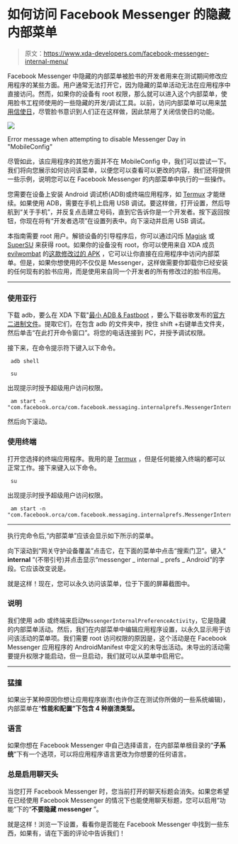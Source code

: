 # 如何访问 Facebook Messenger 的隐藏内部菜单

> 原文：<https://www.xda-developers.com/facebook-messenger-internal-menu/>

Facebook Messenger 中隐藏的内部菜单被脸书的开发者用来在测试期间修改应用程序的某些方面。用户通常无法打开它，因为隐藏的菜单活动无法在应用程序中直接访问。然而，如果你的设备有 root 权限，那么就可以进入这个内部菜单，使用脸书工程师使用的一些隐藏的开发/调试工具。以前，访问内部菜单可以用来[禁用信使日](https://www.xda-developers.com/disable-facebook-messenger-day-android/)，尽管脸书意识到人们正在这样做，因此禁用了关闭信使日的功能。

 <picture>![](img/9747f0435e251333f18e4ff95a574fb6.png)</picture> 

Error message when attempting to disable Messenger Day in "MobileConfig"

尽管如此，该应用程序的其他方面并不在 MobileConfig 中，我们可以尝试一下。我们将向您展示如何访问该菜单，以便您可以查看可以更改的内容，我们还将提供一些示例，说明您可以在 Facebook Messenger 的内部菜单中执行的一些操作。

您需要在设备上安装 Android 调试桥(ADB)或终端应用程序，如 [Termux](https://play.google.com/store/apps/details?id=com.termux&hl=en) 才能继续。如果使用 ADB，需要在手机上启用 USB 调试。要这样做，打开设置，然后导航到“关于手机”，并反复点击建立号码，直到它告诉你是一个开发者。按下返回按钮，你现在将有“开发者选项”在设置列表中。向下滚动并启用 USB 调试。

本指南需要 root 用户。解锁设备的引导程序后，你可以通过闪烁 [Magisk](https://forum.xda-developers.com/apps/magisk) 或 [SuperSU](https://forum.xda-developers.com/apps/supersu) 来获得 root。如果你的设备没有 root，你可以使用来自 XDA 成员 [evilwombat](https://forum.xda-developers.com/member.php?u=5029215) 的[这款修改过的 APK](https://forum.xda-developers.com/android/apps-games/bullshified-version-facebook-okay-to-t3586318) ，它可以让你直接在应用程序中访问内部菜单。但是，如果你想使用的不仅仅是 Messenger，这样做需要你卸载你已经安装的任何现有的脸书应用，而是使用来自同一个开发者的所有修改过的脸书应用。

* * *

### 使用亚行

下载 adb，要么在 XDA 下载"[最小 ADB & Fastboot](https://forum.xda-developers.com/showthread.php?t=2317790) ，要么下载谷歌发布的[官方二进制文件](https://www.xda-developers.com/google-releases-separate-adb-and-fastboot-binary-downloads/)。提取它们，在包含 adb 的文件夹中，按住 shift +右键单击文件夹，然后单击“在此打开命令窗口”。将您的电话连接到 PC，并授予调试权限。

接下来，在命令提示符下键入以下命令。

```
 adb shell 
```

```
 su 
```

出现提示时授予超级用户访问权限。

```
 am start -n "com.facebook.orca/com.facebook.messaging.internalprefs.MessengerInternalPreferenceActivity" 
```

然后向下滚动。

### 使用终端

打开您选择的终端应用程序。我用的是 [Termux](https://play.google.com/store/apps/details?id=com.termux&hl=en) ，但是任何能接入终端的都可以正常工作。接下来键入以下命令。

```
 su 
```

出现提示时授予超级用户访问权限。

```
 am start -n "com.facebook.orca/com.facebook.messaging.internalprefs.MessengerInternalPreferenceActivity" 
```

* * *

执行完命令后,“内部菜单”应该会显示如下所示的菜单。

向下滚动到“网关守护设备覆盖”点击它，在下面的菜单中点击“搜索门卫”。键入“ **internal** ”(不带引号)并点击显示“messenger _ internal _ prefs _ Android”的字段。它应该改变说是。

就是这样！现在，您可以永久访问该菜单，位于下面的屏幕截图中。

### 说明

我们使用 adb 或终端来启动`MessengerInternalPreferenceActivity`，它是隐藏的内部菜单活动。然后，我们在内部菜单中编辑应用程序设置，以永久显示用于访问该活动的菜单项。我们需要 root 访问权限的原因是，这个活动是在 Facebook Messenger 应用程序的 AndroidManifest 中定义的未导出活动。未导出的活动需要提升权限才能启动，但一旦启动，我们就可以从菜单中启用它。

* * *

### 猛撞

如果出于某种原因你想让应用程序崩溃(也许你正在测试你所做的一些系统编辑)，内部菜单在“**性能和配置”下包含 4 种崩溃类型。**

### 语言

如果你想在 Facebook Messenger 中自己选择语言，在内部菜单根目录的“**子系统**”下有一个选项，可以将应用程序语言更改为你想要的任何语言。

### 总是启用聊天头

当您打开 Facebook Messenger 时，您当前打开的聊天标题会消失。如果您希望在已经使用 Facebook Messenger 的情况下也能使用聊天标题，您可以启用“功能”下的“**不要隐藏 messenger** ”。

就是这样！浏览一下设置，看看你是否能在 Facebook Messenger 中找到一些东西，如果有，请在下面的评论中告诉我们！